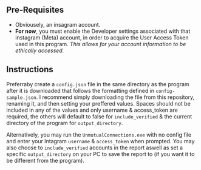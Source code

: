 ## Pre-Requisites

* Obviousely, an insagram account.
* **For now**, you must enable the Developer settings associated with that instagram (Meta) account, in order to acquire the User Access Token used in this program. *This allows for your account information to be ethically accessed.*

## Instructions

Preferraby create a `config.json` file in the same directory as the program after it is downloaded that follows the formatting defined in `config-sample.json`. I recommend simply downloading the file from this repository, renaming it, and then setting your preffered values. Spaces should not be included in any of the values and only username & access_token are required, the others will default to false for `include_verified` & the current directory of the program for `output_directory`.

Alternatively, you may run the `UnmutualConnections.exe` with no config file and enter your Intagram `username` & `access_token` when prompted. You may also choose to `include_verified` accounts in the report aswell as set a specific `output_directory` on your PC to save the report to (if you want it to be different from the program).
